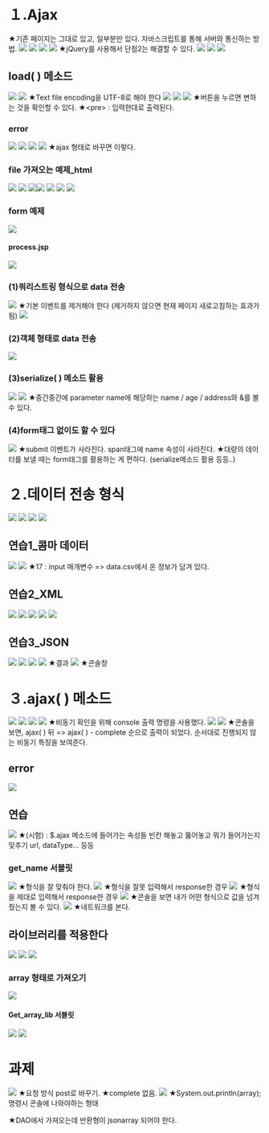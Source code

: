 # １.Ajax
★기존 페이지는 그대로 있고, 일부분만 있다. 자바스크립트를 통해 서버와 통신하는 방법. 
![](../image/Pasted%20image%2020240314092136.png)
![](../image/Pasted%20image%2020240314093935.png)
![](../image/Pasted%20image%2020240314094124.png)
![](../image/Pasted%20image%2020240314094214.png)
★jQuery를 사용해서 단점2는 해결할 수 있다.
![](../image/Pasted%20image%2020240314094303.png)
![](../image/Pasted%20image%2020240314094450.png)
![](../image/Pasted%20image%2020240314094524.png)


## load( ) 메소드
![](../image/Pasted%20image%2020240314094733.png)
![](../image/Pasted%20image%2020240314100613.png)
★Text file encoding을 UTF-8로 해야 한다
![](../image/Pasted%20image%2020240314101120.png)
![](../image/Pasted%20image%2020240314102028.png)
![](../image/Pasted%20image%2020240314102235.png)
★버튼을 누르면 변하는 것을 확인할 수 있다.
★\<pre> : 입력한대로 출력된다.

### error
![](../image/Pasted%20image%2020240314102930.png)
![](../image/Pasted%20image%2020240314103323.png)
![](../image/Pasted%20image%2020240314103327.png)
![](../image/Pasted%20image%2020240314103402.png)
★ajax 형태로 바꾸면 이렇다.


### file 가져오는 예제_html
![](../image/Pasted%20image%2020240314103655.png)
![](../image/Pasted%20image%2020240314103755.png)
![](../image/Pasted%20image%2020240314104535.png)![](../image/Pasted%20image%2020240314104541.png)
![](../image/Pasted%20image%2020240314110254.png)
![](../image/Pasted%20image%2020240314110443.png)
![](../image/Pasted%20image%2020240314110810.png)


### form 예제
![](../image/Pasted%20image%2020240314111500.png)
#### process.jsp
![](../image/Pasted%20image%2020240314112623.png)

### (1)쿼리스트링 형식으로 data 전송
![](../image/Pasted%20image%2020240314112932.png)
★기본 이벤트를 제거해야 한다 (제거하지 않으면 현재 페이지 새로고침하는 효과가 됨)
![](../image/Pasted%20image%2020240314120055.png)


### (2)객체 형태로 data 전송
![](../image/Pasted%20image%2020240314120801.png)



### (3)serialize( ) 메소드 활용
![](../image/Pasted%20image%2020240314121330.png)
![](../image/Pasted%20image%2020240314121601.png)
★중간중간에 parameter name에 해당하는 name / age / address와 &를 볼 수 있다.


### (4)form태그 없이도 할 수 있다
![](../image/Pasted%20image%2020240314121904.png)
★submit 이벤트가 사라진다. span태그에 name 속성이 사라진다.
★대량의 데이터를 보낼 때는 form태그를 활용하는 게 편하다. (serialize메소드 활용 등등..)


# ２.데이터 전송 형식
![](../image/Pasted%20image%2020240314122641.png)
![](../image/Pasted%20image%2020240314123550.png)
![](../image/Pasted%20image%2020240314124225.png)
![](../image/Pasted%20image%2020240314124654.png)

## 연습1_콤마 데이터
![](../image/Pasted%20image%2020240314140841.png)
![](../image/Pasted%20image%2020240314142645.png)
★17 : input 매개변수 => data.csv에서 온 정보가 담겨 있다.


## 연습2_XML
![](../image/Pasted%20image%2020240314143209.png)
![](../image/Pasted%20image%2020240314143136.png)
![](../image/Pasted%20image%2020240314143229.png)
![](../image/Pasted%20image%2020240314143711.png)
![](../image/Pasted%20image%2020240314150725.png)



## 연습3_JSON
![](../image/Pasted%20image%2020240314152325.png)
![](../image/Pasted%20image%2020240314152604.png)
![](../image/Pasted%20image%2020240314153521.png)
![](../image/Pasted%20image%2020240314154547.png)
★결과
![](../image/Pasted%20image%2020240314154536.png)
★콘솔창


# ３.ajax( ) 메소드
![](../image/Pasted%20image%2020240314154939.png)
![](../image/Pasted%20image%2020240314155029.png)
![](../image/Pasted%20image%2020240314161244.png)
![](../image/Pasted%20image%2020240314161856.png)
★비동기 확인을 위해 console 출력 명령을 사용했다.
![](../image/Pasted%20image%2020240314162423.png)
![](../image/Pasted%20image%2020240314162550.png)
★콘솔을 보면, ajax( ) 뒤 => ajax( ) - complete 순으로 출력이 되었다. 순서대로 진행되지 않는 비동기 특징을 보여준다.


## error
![](../image/Pasted%20image%2020240314163015.png)



## 연습
![](../image/Pasted%20image%2020240314163509.png)
★(시험) : $.ajax 메소드에 들어가는 속성들 빈칸 해놓고 뚫어놓고 뭐가 들어가는지 맞추기 url, dataType... 등등

### get_name 서블릿
![](../image/Pasted%20image%2020240314164027.png)
★형식을 잘 맞춰야 한다.
![](../image/Pasted%20image%2020240314164807.png)
★형식을 잘못 입력해서 response한 경우
![](../image/Pasted%20image%2020240314164846.png)
★형식을 제대로 입력해서 response한 경우
![](../image/Pasted%20image%2020240314164900.png)
★콘솔을 보면 내가 어떤 형식으로 값을 넘겨줬는지 볼 수 있다.
![](../image/Pasted%20image%2020240314170353.png)
★네트워크를 본다.


## 라이브러리를 적용한다
![](../image/Pasted%20image%2020240314170552.png)
![](../image/Pasted%20image%2020240314170831.png)
![](../image/Pasted%20image%2020240314171031.png)

### array 형태로 가져오기
![](../image/Pasted%20image%2020240314171455.png)

#### Get_array_lib 서블릿
![](../image/Pasted%20image%2020240314171900.png)
![](../image/Pasted%20image%2020240314172508.png)


# 과제
![](../image/Pasted%20image%2020240314172533.png)
★요청 방식 post로 바꾸기.
★complete 없음.
![](../image/Pasted%20image%2020240314173548.png)
★System.out.println(array); 명령시 콘솔에 나와야하는 형태

★DAO에서 가져오는데 반환형이 jsonarray 되어야 한다.
